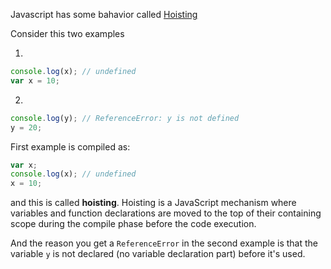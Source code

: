 Javascript has some bahavior called [Hoisting](https://developer.mozilla.org/en-US/docs/Glossary/Hoisting) 

Consider this two examples 

1. 
```javascript
console.log(x); // undefined
var x = 10;

```
2. 
```javascript
console.log(y); // ReferenceError: y is not defined
y = 20;
```
First example is compiled as:
```javascript
var x;
console.log(x); // undefined
x = 10;
```
and this is called __hoisting__. Hoisting is a JavaScript mechanism where variables and function declarations are moved to the top of their containing scope during the compile phase before the code execution.

And the reason you get a `ReferenceError` in the second example is that the variable `y` is not declared (no variable declaration part) before it's used.

